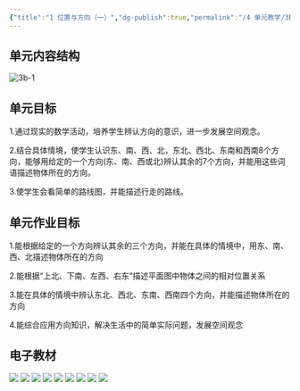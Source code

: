```yaml
---
{"title":"1 位置与方向（一）","dg-publish":true,"permalink":"/4 单元教学/3B 三下/1 位置与方向（一）/","dgPassFrontmatter":true,"noteIcon":""}
---
```



## 单元内容结构

![3b-1](https://r2.edui123.com/2023/05/3b-1.png)

## 单元目标

1.通过现实的数学活动，培养学生辨认方向的意识，进一步发展空间观念。

2.结合具体情境，使学生认识东、南、西、北，东北、西北、东南和西南8个方向，能够用给定的一个方向(东、南、西或北)辨认其余的7个方向，并能用这些词语描述物体所在的方向。

3.使学生会看简单的路线图，并能描述行走的路线。

## 单元作业目标

1.能根据给定的一个方向辨认其余的三个方向，并能在具体的情境中，用东、南、西、北描述物体所在的方向

2.能根据“上北、下南、左西、右东”描述平面图中物体之间的相对位置关系

3.能在具体的情境中辨认东北、西北、东南、西南四个方向，并能描述物体所在的方向

4.能综合应用方向知识，解决生活中的简单实际问题，发展空间观念

## 电子教材

<p class="grid-4">
	<img loading="lazy" decoding="async" src="https://book.pep.com.cn/1221001302141/files/mobile/8.jpg">
	<img loading="lazy" decoding="async" src="https://book.pep.com.cn/1221001302141/files/mobile/9.jpg">
	<img loading="lazy" decoding="async" src="https://book.pep.com.cn/1221001302141/files/mobile/10.jpg">
	<img loading="lazy" decoding="async" src="https://book.pep.com.cn/1221001302141/files/mobile/11.jpg">
	<img loading="lazy" decoding="async" src="https://book.pep.com.cn/1221001302141/files/mobile/12.jpg">
	<img loading="lazy" decoding="async" src="https://book.pep.com.cn/1221001302141/files/mobile/13.jpg">
	<img loading="lazy" decoding="async" src="https://book.pep.com.cn/1221001302141/files/mobile/14.jpg">
	<img loading="lazy" decoding="async" src="https://book.pep.com.cn/1221001302141/files/mobile/15.jpg">
	<img loading="lazy" decoding="async" src="https://book.pep.com.cn/1221001302141/files/mobile/16.jpg">
</p>
	
